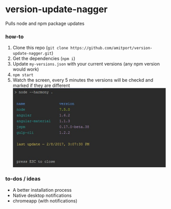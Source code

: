 # version-update-nagger

Pulls node and npm package updates

### how-to

1. Clone this repo (`git clone https://github.com/amitport/version-update-nagger.git`)
2. Get the dependencies (`npm i`)
3. Update `my-versions.json` with your current versions (any npm version would work)
4. `npm start`
5. Watch the screen, every 5 minutes the versions will be checkd and marked if they are different
![Image of version-update-nagge](https://raw.githubusercontent.com/amitport/version-update-nagger/master/screenshot.jpg)

### to-dos / ideas

* A better installation process
* Native desktop notifications
* chromeapp (with notifications)
